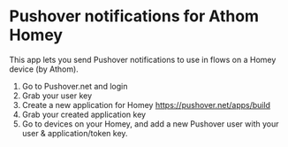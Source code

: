 # Pushover notifications for Athom Homey

This app lets you send Pushover notifications to use in flows on a Homey device (by Athom).

1. Go to Pushover.net and login
2. Grab your user key
3. Create a new application for Homey https://pushover.net/apps/build
4. Grab your created application key
5. Go to devices on your Homey, and add a new Pushover user with your user & application/token key.

